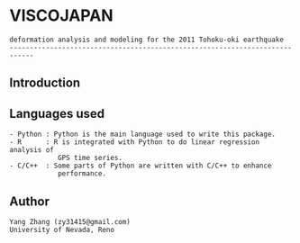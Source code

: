 #	VISCOJAPAN

	deformation analysis and modeling for the 2011 Tohoku-oki earthquake
	----------------------------------------------------------------------------

##	Introduction
	
	


##	Languages used

	- Python : Python is the main language used to write this package.
	- R	 	 : R is integrated with Python to do linear regression analysis of 
				GPS time series.
	- C/C++  : Some parts of Python are written with C/C++ to enhance 
				performance.

##	Author

	Yang Zhang (zy31415@gmail.com)
	University of Nevada, Reno
